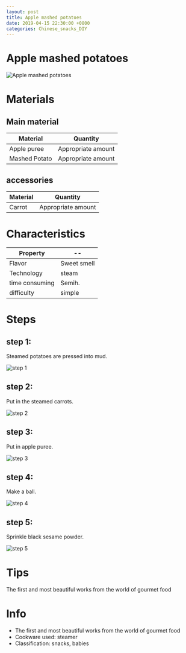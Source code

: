 ```yaml
---
layout: post
title: Apple mashed potatoes
date: 2019-04-15 22:30:00 +0800
categories: Chinese_snacks_DIY
---
```


# Apple mashed potatoes

![Apple mashed potatoes]({{site.baseurl}}/img/406354/406354.jpg)

# Materials


## Main material

Material|Quantity
--|--
Apple puree|Appropriate amount
Mashed Potato|Appropriate amount

## accessories

Material|Quantity
--|--
Carrot|Appropriate amount

# Characteristics

Property|--
--|--
Flavor|Sweet smell
Technology|steam
time consuming|Semih.
difficulty|simple

# Steps

## step 1:

Steamed potatoes are pressed into mud.

![step 1]({{site.baseurl}}/img/406354/1.jpg)

## step 2:

Put in the steamed carrots.

![step 2]({{site.baseurl}}/img/406354/2.jpg)

## step 3:

Put in apple puree.

![step 3]({{site.baseurl}}/img/406354/3.jpg)

## step 4:

Make a ball.

![step 4]({{site.baseurl}}/img/406354/4.jpg)

## step 5:

Sprinkle black sesame powder.

![step 5]({{site.baseurl}}/img/406354/5.jpg)

# Tips

The first and most beautiful works from the world of gourmet food

# Info

- The first and most beautiful works from the world of gourmet food
- Cookware used: steamer
- Classification: snacks, babies